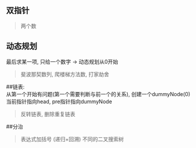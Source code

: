 ## 双指针
> 两个数

## 动态规划
最后求某一项, 只给一个数字  ->  动态规划从0开始 
> 斐波那契数列, 爬楼梯方法数, 打家劫舍



##链表:  
从第一个开始有问题(第一个需要判断与前一个的关系), 创建一个dummyNode(0)
当前指针指向head, pre指针指向dummyNode  
> 反转链表, 删除重复链表

##分治
> 表达式加括号 (递归+回溯)
> 不同的二叉搜索树